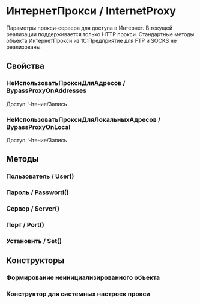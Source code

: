 
# ИнтернетПрокси / InternetProxy

    
    
Параметры прокси-сервера для доступа в Интернет.
В текущей реализации поддерживается только HTTP прокси. Стандартные методы объекта ИнтернетПрокси из 1С:Предприятие для FTP и SOCKS не реализованы.


  
  
## Свойства
    
### НеИспользоватьПроксиДляАдресов / BypassProxyOnAddresses
Доступ: Чтение/Запись
### НеИспользоватьПроксиДляЛокальныхАдресов / BypassProxyOnLocal
Доступ: Чтение/Запись
## Методы
    
### Пользователь / User()
    
### Пароль / Password()
    
### Сервер / Server()
    
### Порт / Port()
    
### Установить / Set()
    
## Конструкторы

  
### Формирование неинициализированного объекта
### Конструктор для системных настроек прокси